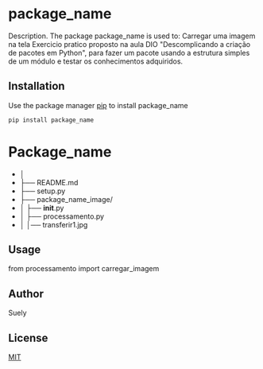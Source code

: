# package_name

Description. 
The package package_name is used to:
	Carregar uma imagem  na tela
Exercicio pratico  proposto na aula  DIO  "Descomplicando a criação de pacotes em Python", para fazer um pacote usando a estrutura simples de um módulo e testar os conhecimentos adquiridos.	

## Installation

Use the package manager [pip](https://pip.pypa.io/en/stable/) to install package_name

```bash
pip install package_name
```
# Package_name
* │
* ├── README.md
* ├── setup.py
* ├── package_name_image/
* │   ├── __init__.py
* │   ├── processamento.py
* │   │── transferir1.jpg


## Usage
from processamento import carregar_imagem


## Author
Suely

## License
[MIT](https://choosealicense.com/licenses/mit/)
